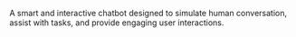 A smart and interactive chatbot designed to simulate human conversation, assist with tasks, and provide engaging user interactions.
